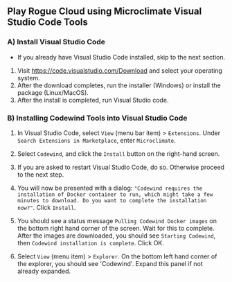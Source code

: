 ## Play Rogue Cloud using Microclimate Visual Studio Code Tools

### A) Install Visual Studio Code
- If you already have Visual Studio Code installed, skip to the next section.

1) Visit https://code.visualstudio.com/Download and select your operating system.
2) After the download completes, run the installer (Windows) or install the package (Linux/MacOS).
3) After the install is completed, run Visual Studio code.

### B) Installing Codewind Tools into Visual Studio Code

1) In Visual Studio Code, select `View` (menu bar item) > `Extensions`. Under `Search Extensions in Marketplace`, enter `Microclimate`.
2) Select `Codewind`, and click the `Install` button on the right-hand screen.

3) If you are asked to restart Visual Studio Code, do so. Otherwise proceed to the next step.

4) You will now be presented with a dialog: `"Codewind requires the installation of Docker container to run, which might take a few minutes to download. Do you want to complete the installation now?"`. Click `Install`.

5)  You should see a status message `Pulling Codewind Docker images` on the bottom right hand corner of the screen. Wait for this to complete. After the images are downloaded, you should see `Starting Codewind`, then `Codewind installation is complete`. Click OK.


6) Select `View` (menu item) > `Explorer`. On the bottom left hand corner of the explorer, you should see 'Codewind'. Expand this panel if not already expanded.

